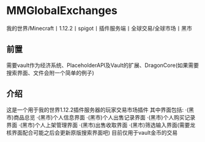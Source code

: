 # MMGlobalExchanges
我的世界/Minecraft丨1.12.2丨spigot丨插件服务端丨全球交易/全球市场丨黑市

## 前置
需要vault作为经济系统、PlaceholderAPI及Vault的扩展、DragonCore(如果需要搜索界面、文件会附一个简单的例子)

## 介绍
这是一个用于我的世界1.12.2插件服务器的玩家交易市场插件
其中界面包括:
  ·(黑市)商品总览
  ·(黑市)个人信息界面
  ·(黑市)个人出售记录界面
  ·(黑市)个人购买记录界面
  ·(黑市)个人上架管理界面
  ·(黑市)出售收取界面
  ·(黑市)筛选输入界面(需要龙核界面配合可能之后会更新原版搜索界面吧)
目前仅用于vault金币的交易
